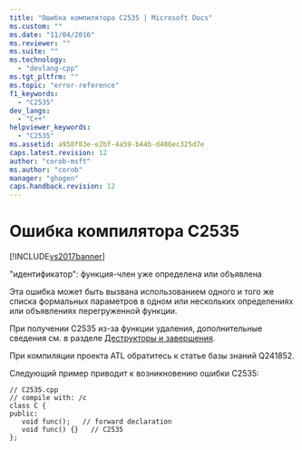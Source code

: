 ```yaml
---
title: "Ошибка компилятора C2535 | Microsoft Docs"
ms.custom: ""
ms.date: "11/04/2016"
ms.reviewer: ""
ms.suite: ""
ms.technology: 
  - "devlang-cpp"
ms.tgt_pltfrm: ""
ms.topic: "error-reference"
f1_keywords: 
  - "C2535"
dev_langs: 
  - "C++"
helpviewer_keywords: 
  - "C2535"
ms.assetid: a958f83e-e2bf-4a59-b44b-d406ec325d7e
caps.latest.revision: 12
author: "corob-msft"
ms.author: "corob"
manager: "ghogen"
caps.handback.revision: 12
---
```

# Ошибка компилятора C2535
[!INCLUDE[vs2017banner](../../assembler/inline/includes/vs2017banner.md)]

"идентификатор": функция\-член уже определена или объявлена  
  
 Эта ошибка может быть вызвана использованием одного и того же списка формальных параметров в одном или нескольких определениях или объявлениях перегруженной функции.  
  
 При получении C2535 из\-за функции удаления, дополнительные сведения см. в разделе [Деструкторы и завершения](../../dotnet/how-to-define-and-consume-classes-and-structs-cpp-cli.md#BKMK_Destructors_and_finalizers).  
  
 При компиляции проекта ATL обратитесь к статье базы знаний Q241852.  
  
 Следующий пример приводит к возникновению ошибки C2535:  
  
```  
// C2535.cpp  
// compile with: /c  
class C {  
public:  
   void func();   // forward declaration  
   void func() {}   // C2535  
};  
```